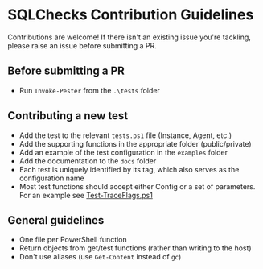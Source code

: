 # SQLChecks Contribution Guidelines

Contributions are welcome!  If there isn't an existing issue you're tackling, please raise an issue before submitting a PR.

## Before submitting a PR
- Run `Invoke-Pester` from the `.\tests` folder

## Contributing a new test
- Add the test to the relevant `tests.ps1` file (Instance, Agent, etc.)
- Add the supporting functions in the appropriate folder (public/private)
- Add an example of the test configuration in the `examples` folder
- Add the documentation to the `docs` folder
- Each test is uniquely identified by its tag, which also serves as the configuration name
- Most test functions should accept either Config or a set of parameters.  For an example see [Test-TraceFlags.ps1](/src/SQLChecks/Functions/Public/Test-TraceFlags.ps1)

## General guidelines
- One file per PowerShell function
- Return objects from get/test functions (rather than writing to the host)
- Don't use aliases (use `Get-Content` instead of `gc`)
